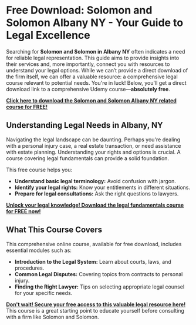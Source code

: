 # Free Download: Solomon and Solomon Albany NY - Your Guide to Legal Excellence

Searching for **Solomon and Solomon in Albany NY** often indicates a need for reliable legal representation. This guide aims to provide insights into their services and, more importantly, connect you with resources to understand your legal options. While we can’t provide a direct download of the firm itself, we can offer a valuable resource: a comprehensive legal course relevant to potential needs. You're in luck! Below, you'll get a direct download link to a comprehensive Udemy course—**absolutely free**.

[**Click here to download the Solomon and Solomon Albany NY related course for FREE!**](https://udemywork.com/solomon-and-solomon-albany-ny)

## Understanding Legal Needs in Albany, NY

Navigating the legal landscape can be daunting. Perhaps you're dealing with a personal injury case, a real estate transaction, or need assistance with estate planning. Understanding your rights and options is crucial. A course covering legal fundamentals can provide a solid foundation.

This free course helps you:

*   **Understand basic legal terminology:** Avoid confusion with jargon.
*   **Identify your legal rights:** Know your entitlements in different situations.
*   **Prepare for legal consultations:** Ask the right questions to lawyers.

[**Unlock your legal knowledge! Download the legal fundamentals course for FREE now!**](https://udemywork.com/solomon-and-solomon-albany-ny)

## What This Course Covers

This comprehensive online course, available for free download, includes essential modules such as:

*   **Introduction to the Legal System:** Learn about courts, laws, and procedures.
*   **Common Legal Disputes:** Covering topics from contracts to personal injury.
*   **Finding the Right Lawyer:** Tips on selecting appropriate legal counsel for your specific needs.

[**Don't wait! Secure your free access to this valuable legal resource here!**](https://udemywork.com/solomon-and-solomon-albany-ny) This course is a great starting point to educate yourself before consulting with a firm like Solomon and Solomon.
